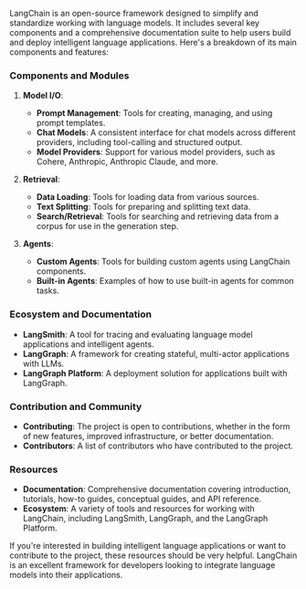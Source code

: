 LangChain is an open-source framework designed to simplify and standardize working with language models. It includes several key components and a comprehensive documentation suite to help users build and deploy intelligent language applications. Here's a breakdown of its main components and features:

### Components and Modules

1. **Model I/O**:
   - **Prompt Management**: Tools for creating, managing, and using prompt templates.
   - **Chat Models**: A consistent interface for chat models across different providers, including tool-calling and structured output.
   - **Model Providers**: Support for various model providers, such as Cohere, Anthropic, Anthropic Claude, and more.

2. **Retrieval**:
   - **Data Loading**: Tools for loading data from various sources.
   - **Text Splitting**: Tools for preparing and splitting text data.
   - **Search/Retrieval**: Tools for searching and retrieving data from a corpus for use in the generation step.

3. **Agents**:
   - **Custom Agents**: Tools for building custom agents using LangChain components.
   - **Built-in Agents**: Examples of how to use built-in agents for common tasks.

### Ecosystem and Documentation

- **LangSmith**: A tool for tracing and evaluating language model applications and intelligent agents.
- **LangGraph**: A framework for creating stateful, multi-actor applications with LLMs.
- **LangGraph Platform**: A deployment solution for applications built with LangGraph.

### Contribution and Community

- **Contributing**: The project is open to contributions, whether in the form of new features, improved infrastructure, or better documentation.
- **Contributors**: A list of contributors who have contributed to the project.

### Resources

- **Documentation**: Comprehensive documentation covering introduction, tutorials, how-to guides, conceptual guides, and API reference.
- **Ecosystem**: A variety of tools and resources for working with LangChain, including LangSmith, LangGraph, and the LangGraph Platform.

If you're interested in building intelligent language applications or want to contribute to the project, these resources should be very helpful. LangChain is an excellent framework for developers looking to integrate language models into their applications.